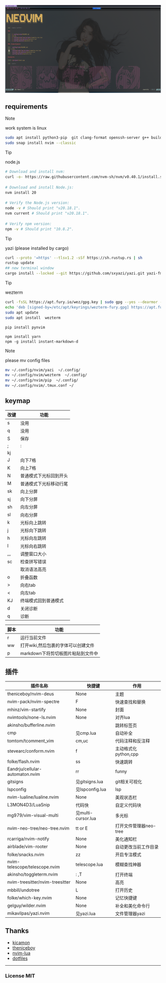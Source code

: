 <center><img src="https://raw.githubusercontent.com/duxingrong/nvim/refs/heads/main/demo.png"></center>

## requirements
> [!NOTE]
> work system is  linux

```bash
sudo apt install python3-pip  git clang-format openssh-server g++ build-essential cmake gdb tmux make
sudo snap install nvim --classic
```

> [!TIP]
> node.js
```bash
# Download and install nvm:
curl -o- https://raw.githubusercontent.com/nvm-sh/nvm/v0.40.1/install.sh | bash

# Download and install Node.js:
nvm install 20

# Verify the Node.js version:
node -v # Should print "v20.18.1".
nvm current # Should print "v20.18.1".

# Verify npm version:
npm -v # Should print "10.8.2".
```
> [!TIP]
> yazi  (please installed by cargo)

```bash
curl --proto '=https' --tlsv1.2 -sSf https://sh.rustup.rs | sh
rustup update
## new terminal window
cargo install --locked --git https://github.com/sxyazi/yazi.git yazi-fm yazi-cli
```

> [!TIP]
> wezterm
```bash
curl -fsSL https://apt.fury.io/wez/gpg.key | sudo gpg --yes --dearmor -o /etc/apt/keyrings/wezterm-fury.gpg
echo 'deb [signed-by=/etc/apt/keyrings/wezterm-fury.gpg] https://apt.fury.io/wez/ * *' | sudo tee /etc/apt/sources.list.d/wezterm.list
sudo apt update
sudo apt install  wezterm
```

```pip
pip install pynvim
```

```npm
npm install yarn 
npm -g install instant-markdown-d
```

> [!NOTE]
> please mv config files
```bash
mv ~/.config/nvim/yazi  ~/.config/
mv ~/.config/nvim/wezterm  ~/.config/
mv ~/.config/nvim/pip  ~/.config/
mv ~/.config/nvim/.tmux.conf ~/
```

## keymap
| 改键                       | 功能                   |
|----------------------------|------------------------|
| s                          | 没用                   |
| q                          | 没用                   |
| S                          | 保存                   |
| ;                          | :                      |
| kj                         | <ESC>                  |
| J                          | 向下7格                |
| K                          | 向上7格                |
| N                          | 普通模式下光标回到开头 |
| M                          | 普通模式下光标移动行尾 |
| sk                         | 向上分屏               |
| sj                         | 向下分屏               |
| sh                         | 向左分屏               |
| sl                         | 向右分屏               |
| <leader>k                  | 光标向上跳转           |
| <leader>j                  | 光标向下跳转           |
| <leader>h                  | 光标向左跳转           |
| <leader>l                  | 光标向右跳转           |
| <up>,<down>,<left>,<right> | 调整窗口大小           |
| <leader>sc                 | 检查拼写错误           |
| <leader><CR>               | 取消语法高亮           |
| <leader>o                  | 折叠函数               |
| >                          | 向右tab                |
| <                          | 向左tab                |
| KJ                         | 终端模式回到普通模式   |
| <leader>d                  | 关闭诊断               |
| <leader>q                  | 诊断                   |


| 脚本       | 功能                                    |
|------------|-----------------------------------------|
| r          | 运行当前文件                            |
| <leader>ww | 打开wiki,然后<CR>包裹的字体可以创建文件 |
| <leader>p  | markdown下将剪切板图片粘贴到文件中      |


## 插件
| 插件名称                        | 快捷键             | 作用                   |
|---------------------------------|--------------------|------------------------|
| theniceboy/nvim-deus            | None               | 主题                   |
| nvim-pack/nvim-spectre          | F                  | 快速查找和替换         |
| mhinz/vim-startify              | None               | 封面                   |
| nvimtools/none-ls.nvim          | None               | 对齐lua                |
| akinsho/bufferline.nvim         | <tab>              | 跳转标签页             |
| cmp                             | 见cmp.lua          | 自动补全               |
| tomtom/tcomment_vim             | <leader>cm,uc      | 代码注释和反注释       |
| stevearc/conform.nvim           | <leader>f          | 主动格式化python,cpp   |
| folke/flash.nvim                | ss                 | 快速跳转               |
| Eandrju/cellular-automaton.nvim | <leadr>rr          | funny                  |
| gitsigns                        | 见gitsigns.lua     | git相关可视化          |
| lspconfig                       | 见lspconfig.lua    | lsp                    |
| nvim-lualine/lualine.nvim       | None               | 美观状态栏             |
| L3MON4D3/LuaSnip                | 代码快             | 自定义代码块           |
| mg979/vim-visual-multi          | 见multi-cursor.lua | 多光标                 |
| nvim-neo-tree/neo-tree.nvim     | tt or E            | 打开文件管理器neo-tree |
| rcarriga/nvim-notify            | None               | 美化通知栏             |
| airblade/vim-rooter             | None               | 自动更改当前工作目录   |
| folke/snacks.nvim               | zz                 | 开启专注模式           |
| nvim-telescope/telescope.nvim   | telescope.lua      | 模糊查找神器           |
| akinsho/toggleterm.nvim         | : ,T               | 打开终端               |
| nvim-treesitter/nvim-treesitter | None               | 高亮                   |
| mbbill/undotree                 | L                  | 打开历史               |
| folke/which-key.nvim            | None               | 记忆快捷键             |
| gelguy/wilder.nvim              | None               | 补全和美化命令行       |
| mikavilpas/yazi.nvim            | 见yazi.lua         | 文件管理器yazi         |




## Thanks
- [kicamon](https://github.com/Kicamon/nvim)
- [theniceboy](https://github.com/theniceboy/nvim/tree/lua-migration)
- [nvim-lua](https://github.com/nvim-lua/kickstart.nvim) 
- [dotfiles](https://github.com/hendrikmi/dotfiles/tree/main/nvim)
---

### License MIT



